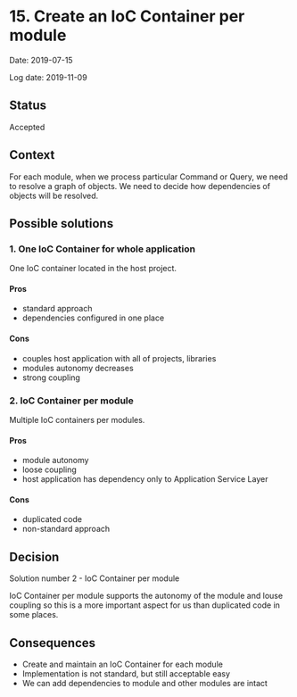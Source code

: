 # 15. Create an IoC Container per module

Date: 2019-07-15

Log date: 2019-11-09

## Status

Accepted

## Context

For each module, when we process particular Command or Query, we need to resolve a graph of objects. We need to decide how dependencies of objects will be resolved.

## Possible solutions

### 1. One IoC Container for whole application

One IoC container located in the host project.

#### Pros
- standard approach
- dependencies configured in one place
#### Cons
- couples host application with all of projects, libraries
- modules autonomy decreases
- strong coupling

### 2. IoC Container per module

Multiple IoC containers per modules.

#### Pros
- module autonomy
- loose coupling 
- host application has dependency only to Application Service Layer
#### Cons
- duplicated code
- non-standard approach

## Decision

Solution number 2 - IoC Container per module</br>

IoC Container per module supports the autonomy of the module and louse coupling so this is a more important aspect for us than duplicated code in some places.

## Consequences
- Create and maintain an IoC Container for each module
- Implementation is not standard, but still acceptable easy
- We can add dependencies to module and other modules are intact
